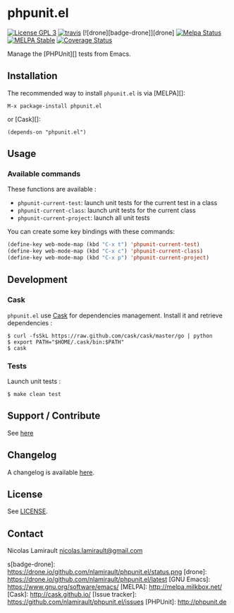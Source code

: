 # phpunit.el

[![License GPL 3][badge-license]][LICENSE]
[![travis][badge-travis]][travis]
[![drone][badge-drone]][drone]
[![Melpa Status](http://melpa.milkbox.net/packages/phpunit-badge.svg)](http://melpa.milkbox.net/#/phpunit)
[![MELPA Stable](http://stable.melpa.org/packages/phpunit-badge.svg)](http://stable.melpa.org/#/phpunit)
[![Coverage Status](https://coveralls.io/repos/nlamirault/phpunit.el/badge.png)](https://coveralls.io/r/nlamirault/phpunit.el)

Manage the [PHPUnit][] tests from Emacs.

## Installation

The recommended way to install ``phpunit.el`` is via [MELPA][]:

    M-x package-install phpunit.el

or [Cask][]:

	(depends-on "phpunit.el")


## Usage

### Available commands

These functions are available :
* `phpunit-current-test`: launch unit tests for the current test in a class
* `phpunit-current-class`: launch unit tests for the current class
* `phpunit-current-project`: launch all unit tests

You can create some key bindings with these commands:

```lisp
(define-key web-mode-map (kbd "C-x t") 'phpunit-current-test)
(define-key web-mode-map (kbd "C-x c") 'phpunit-current-class)
(define-key web-mode-map (kbd "C-x p") 'phpunit-current-project)
```

## Development

### Cask

``phpunit.el`` use [Cask](https://github.com/cask/cask) for dependencies
management. Install it and retrieve dependencies :

    $ curl -fsSkL https://raw.github.com/cask/cask/master/go | python
    $ export PATH="$HOME/.cask/bin:$PATH"
    $ cask


### Tests

Launch unit tests :

    $ make clean test


## Support / Contribute

See [here](CONTRIBUTING.md)



## Changelog

A changelog is available [here](ChangeLog.md).


## License

See [LICENSE](LICENSE).


## Contact

Nicolas Lamirault <nicolas.lamirault@gmail.com>


[badge-license]: https://img.shields.io/badge/license-GPL_2-green.svg?style=flat
[LICENSE]: https://github.com/nlamirault/phpunit.el/blob/master/LICENSE
[travis]: https://travis-ci.org/nlamirault/phpunit.el
[badge-travis]: http://img.shields.io/travis/nlamirault/phpunit.el.svg?style=flat
s[badge-drone]: https://drone.io/github.com/nlamirault/phpunit.el/status.png
[drone]: https://drone.io/github.com/nlamirault/phpunit.el/latest
[GNU Emacs]: https://www.gnu.org/software/emacs/
[MELPA]: http://melpa.milkbox.net/
[Cask]: http://cask.github.io/
[Issue tracker]: https://github.com/nlamirault/phpunit.el/issues
[PHPUnit]: http://phpunit.de

